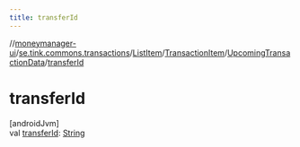 ```yaml
---
title: transferId
---
```

//[moneymanager-ui](../../../../../index.html)/[se.tink.commons.transactions](../../../index.html)/[ListItem](../../index.html)/[TransactionItem](../index.html)/[UpcomingTransactionData](index.html)/[transferId](transfer-id.html)



# transferId



[androidJvm]\
val [transferId](transfer-id.html): [String](https://kotlinlang.org/api/latest/jvm/stdlib/kotlin/-string/index.html)




